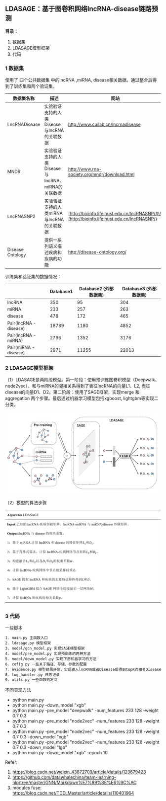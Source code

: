 ## **LDASAGE**：基于图卷积网络lncRNA-disease链路预测



**目录：**

1. 数据集
2. LDASAGE模型框架
3. 代码



### 1 数据集

使用了 四个公共数据集 中的lncRNA ,miRNA, disease相关数据。通过整合后得到了训练集和两个验证集。

| 数据集名称       | 描述                                               | 网站                                                         |
| ---------------- | -------------------------------------------------- | ------------------------------------------------------------ |
| LncRNADisease    | 实验验证支持的人类Disease与lncRNA的关联数据        | http://www.cuilab.cn/lncrnadisease                           |
| MNDR             | 实验验证支持的人类Disease与lncRNA、miRNA的关联数据 | http://www.rna-society.org/mndr/download.html                |
| LncRNASNP2       | 实验验证支持的人类miRNA与lncRNA的关联数据          | [http://bioinfo.life.hust.edu.cn/lncRNASNP/#!/](http://bioinfo.life.hust.edu.cn/lncRNASNP/) |
| Disease Ontology | 提供一系列语义描述疾病和疾病的功能                 | http://disease-ontology.org/                                 |



训练集和验证集的数据情况：

|                         | Database1 | Database2  (外部数据集) | Database3  (外部数据集) |
| ----------------------- | --------- | ----------------------- | ----------------------- |
| lncRNA                  | 350       | 95                      | 304                     |
| miRNA                   | 233       | 257                     | 263                     |
| disease                 | 478       | 172                     | 465                     |
| Pair(lncRNA  - disease) | 18789     | 1180                    | 4852                    |
| Pair(lncRNA  - miRNA)   | 2796      | 1352                    | 3176                    |
| Pair(miRNA  - disease)  | 2971      | 11255                   | 22013                   |





### 2 LDASAGE模型框架



（1）LDASAGE是两阶段模型。第一阶段：使用预训练图卷积模型（Deepwalk、node2vec）、和与miRNA的邻接关系得到了表征lncRNA的向量L1、L2, 表征disease的向量D1、D2。第二阶段：使用了SAGE框架，实现merge 和 aggregation 两个步骤。最后通过机器学习模型包括xgboost, lightgbm等实现二分类。

![ldasage](images\ldasage.jpg)



（2）模型的算法步骤

![steps](images\steps.jpg)





### 3 代码

一些脚本

```tex
1. main.py 主函数入口
2. ldasage.py 模型框架
3. model/gcn_model.py 实现SAGE模型框架
4. model/pre_model.py 实现预训练的两种方法
5. model/down_model.py 实现下游机器学习的方法
6. cofig.py 一些关于路径、存储、参数的配置
7. evidence.py 模型结果评估，实现输入lncRNA或者Disease后得到topK的相关Disease和lncRNA.
8. log_handler.py 日志记录
9. utils.py 一些函数的定义
```



不同实现方法

- python main.py 
- python main.py -down_model "xgb" 
- python main.py -pre_model "deepwalk" -num_features 233 128 -weight 0.7 0.3 
- python main.py -pre_model "node2vec" -num_features 233 128 -weight 0.7 0.3 
- python main.py -pre_model "node2vec" -num_features 233 128 -weight 0.7 0.3 -down_model "xgb" 
- python main.py -pre_model "node2vec" -num_features 233 128 -weight 0.7 0.3 -down_model "lgb" 
- python main.py -down_model "xgb" -epoch 10








Refer:

1. https://blog.csdn.net/weixin_43872709/article/details/123679423
2. https://github.com/datawhalechina/team-learning-nlp/tree/master/GNN/Markdown%E7%89%88%E6%9C%AC
3. modules fuse: https://blog.csdn.net/TDD_Master/article/details/110401964

